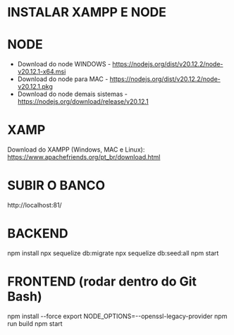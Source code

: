 # INSTALAR XAMPP E NODE

# NODE
- Download do node WINDOWS         - https://nodejs.org/dist/v20.12.2/node-v20.12.1-x64.msi
- Download do node para MAC        - https://nodejs.org/dist/v20.12.2/node-v20.12.1.pkg
- Download do node demais sistemas - https://nodejs.org/download/release/v20.12.1

# XAMP
Download do XAMPP (Windows, MAC e Linux)​: https://www.apachefriends.org/pt_br/download.html

# SUBIR O BANCO
http://localhost:81/

# BACKEND
npm install
npx sequelize db:migrate
npx sequelize db:seed:all
npm start

# FRONTEND (rodar dentro do Git Bash)
npm install --force
export NODE_OPTIONS=--openssl-legacy-provider
npm run build
npm start
